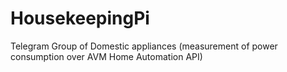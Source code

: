 # HousekeepingPi

Telegram Group of Domestic appliances (measurement of power consumption over AVM Home Automation API)